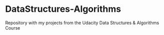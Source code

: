 # DataStructures-Algorithms
Repository with my projects from the Udacity Data Structures &amp; Algorithms Course
